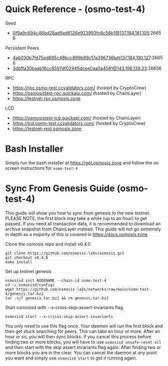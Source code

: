 # Quick Reference - (osmo-test-4)
Seed
* 0f9a9c694c46bd28ad9ad6126e923993fc6c56b1@137.184.181.105:26656

Persistent Peers
* 4ab030b7fd75ed895c48bcc899b99c17a396736b@137.184.190.127:26656
* 3dbffa30baab16cc8597df02945dcee0aa0a4581@143.198.139.33:26656

RPC
* https://rpc.osmo-test.ccvalidators.com/ (hosted by CryptoCrew)
* https://osmosistest-rpc.quickapi.com/ (hosted by ChainLayer)
* https://testnet-rpc.osmosis.zone

LCD
* https://osmosistest-lcd.quickapi.com/ (hosted by ChainLayer)
* https://lcd.osmo-test.ccvalidators.com/ (hosted by CryptoCrew)
* https://testnet-rest.osmosis.zone



# Bash Installer

Simply run the bash installer at https://get.osmosis.zone and follow the on screen instructions for `osmo-test-4`

# Sync From Genesis Guide (osmo-test-4)

This guide will show you how to sync from genesis to the new testnet. PLEASE NOTE, the first block may take a while (up to an hour) to get passed. If you need all transaction data, it is recommended to download an archive snapshot from ChainLayer instead. This guide will not go extremely in depth as a majority of this is covered in https://docs.osmosis.zone

Clone the osmosis repo and install v6.4.0

```
git clone https://github.com/osmosis-labs/osmosis.git
git checkout v6.4.0
make install
```

Set up testnet genesis

```
osmosisd init NODENAME --chain-id osmo-test-4
cd ~/.osmosisd/config/
wget https://github.com/osmosis-labs/networks/raw/main/osmo-test-4/genesis.tar.bz2
tar -xjf genesis.tar.bz2 && rm genesis.tar.bz2
```

Start osmosisd with --x-crisis-skip-assert-invariants flag.

```
osmosisd start --x-crisis-skip-assert-invariants
```

You only need to use this flag once. Your daemon will run the first block and then get stuck searching for peers. This can take an hour or more. After an hour or so, you will then sync blocks. If you cancel this process before finding two or more blocks, you will have to use `osmosisd unsafe-reset-all` and then start with the skip assert invariants flag again. After finding two or more blocks you are in the clear. You can cancel the daemon at any point you want and simply use `osmosisd start` to get it running again.
